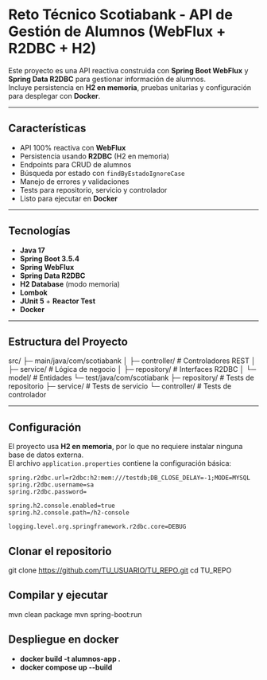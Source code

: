 # Reto Técnico Scotiabank - API de Gestión de Alumnos (WebFlux + R2DBC + H2)

Este proyecto es una API reactiva construida con **Spring Boot WebFlux** y **Spring Data R2DBC** para gestionar información de alumnos.  
Incluye persistencia en **H2 en memoria**, pruebas unitarias y configuración para desplegar con **Docker**.

---

## Características
- API 100% reactiva con **WebFlux**
- Persistencia usando **R2DBC** (H2 en memoria)
- Endpoints para CRUD de alumnos
- Búsqueda por estado con `findByEstadoIgnoreCase`
- Manejo de errores y validaciones
- Tests para repositorio, servicio y controlador
- Listo para ejecutar en **Docker**

---

## Tecnologías
- **Java 17**
- **Spring Boot 3.5.4**
- **Spring WebFlux**
- **Spring Data R2DBC**
- **H2 Database** (modo memoria)
- **Lombok**
- **JUnit 5** + **Reactor Test**
- **Docker**

---

## Estructura del Proyecto
src/
├─ main/java/com/scotiabank
│ ├─ controller/ # Controladores REST
│ ├─ service/ # Lógica de negocio
│ ├─ repository/ # Interfaces R2DBC
│ └─ model/ # Entidades
└─ test/java/com/scotiabank
├─ repository/ # Tests de repositorio
├─ service/ # Tests de servicio
└─ controller/ # Tests de controlador


---

## Configuración
El proyecto usa **H2 en memoria**, por lo que no requiere instalar ninguna base de datos externa.  
El archivo `application.properties` contiene la configuración básica:

```properties
spring.r2dbc.url=r2dbc:h2:mem:///testdb;DB_CLOSE_DELAY=-1;MODE=MYSQL
spring.r2dbc.username=sa
spring.r2dbc.password=

spring.h2.console.enabled=true
spring.h2.console.path=/h2-console

logging.level.org.springframework.r2dbc.core=DEBUG
```

## Clonar el repositorio
git clone https://github.com/TU_USUARIO/TU_REPO.git
cd TU_REPO

## Compilar y ejecutar
mvn clean package
mvn spring-boot:run

## Despliegue en docker
- **docker build -t alumnos-app .**
- **docker compose up --build**

